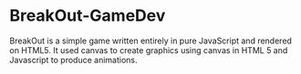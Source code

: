 # BreakOut-GameDev
BreakOut is a simple game written entirely in pure JavaScript and rendered on HTML5. It used canvas to create graphics using canvas in HTML 5 and Javascript to produce animations.
